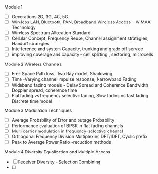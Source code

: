 
Module 1
- [ ] Generations 2G, 3G, 4G, 5G.
- [ ] Wireless LAN, Bluetooth, PAN, Broadband Wireless Access --WiMAX Technology
- [ ] Wireless Spectrum Allocation Standard
- [ ] Cellular Concept, Frequency Reuse, Channel assignment strategies, Handoff strategies
- [ ] Interference and system Capacity, trunking and grade off service
- [ ] improving coverage and capacity - cell splitting , sectoring, microcells

Module 2 Wireless Channels
- [ ] Free Space Path loss, Two Ray model, Shadowing
- [ ] Time -Varying channel impulse response, Narrowband Fading
- [ ] Wideband fading models - Delay Spread and Coherence Bandwidth, Doppler spread, coherence time
- [ ] Flat fading vs frequency selective fading, Slow fading vs fast fading Discrete time model

Module 3 Modulation Techniques
- [ ] Average Probability of Error and outage Probability
- [ ] Performance evaluation of BPSK in flat fading channels
- [ ] Multi carrier modulation in frequency-selective channel
- [ ] Orthogonal Frequency Division Multiplexing DFT/IDFT, Cyclic prefix
- [ ] Peak to Average Power Ratio -reduction methods

Module 4 Diversity Equalization and Multiple Access
- [ ] Receiver Diversity - Selection Combining
- [ ] 